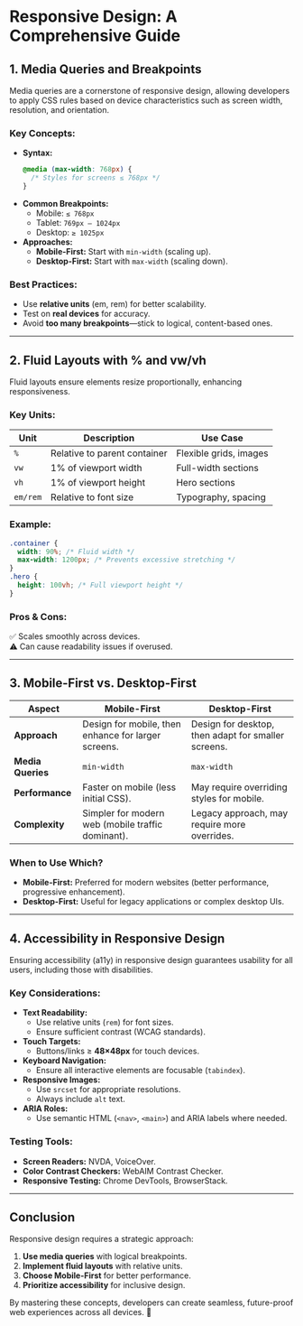 # **Responsive Design: A Comprehensive Guide**

## **1. Media Queries and Breakpoints**  
Media queries are a cornerstone of responsive design, allowing developers to apply CSS rules based on device characteristics such as screen width, resolution, and orientation.  

### **Key Concepts:**  
- **Syntax:**  
  ```css
  @media (max-width: 768px) {
    /* Styles for screens ≤ 768px */
  }
  ```
- **Common Breakpoints:**  
  - Mobile: `≤ 768px`  
  - Tablet: `769px – 1024px`  
  - Desktop: `≥ 1025px`  
- **Approaches:**  
  - **Mobile-First:** Start with `min-width` (scaling up).  
  - **Desktop-First:** Start with `max-width` (scaling down).  

### **Best Practices:**  
- Use **relative units** (em, rem) for better scalability.  
- Test on **real devices** for accuracy.  
- Avoid **too many breakpoints**—stick to logical, content-based ones.  

---

## **2. Fluid Layouts with % and vw/vh**  
Fluid layouts ensure elements resize proportionally, enhancing responsiveness.  

### **Key Units:**  
| Unit | Description | Use Case |  
|------|------------|----------|  
| `%` | Relative to parent container | Flexible grids, images |  
| `vw` | 1% of viewport width | Full-width sections |  
| `vh` | 1% of viewport height | Hero sections |  
| `em/rem` | Relative to font size | Typography, spacing |  

### **Example:**  
```css
.container {
  width: 90%; /* Fluid width */
  max-width: 1200px; /* Prevents excessive stretching */
}
.hero {
  height: 100vh; /* Full viewport height */
}
```

### **Pros & Cons:**  
✅ Scales smoothly across devices.  
⚠️ Can cause readability issues if overused.  

---

## **3. Mobile-First vs. Desktop-First**  

| **Aspect**       | **Mobile-First** | **Desktop-First** |  
|------------------|----------------|----------------|  
| **Approach**     | Design for mobile, then enhance for larger screens. | Design for desktop, then adapt for smaller screens. |  
| **Media Queries** | `min-width` | `max-width` |  
| **Performance**  | Faster on mobile (less initial CSS). | May require overriding styles for mobile. |  
| **Complexity**   | Simpler for modern web (mobile traffic dominant). | Legacy approach, may require more overrides. |  

### **When to Use Which?**  
- **Mobile-First:** Preferred for modern websites (better performance, progressive enhancement).  
- **Desktop-First:** Useful for legacy applications or complex desktop UIs.  

---

## **4. Accessibility in Responsive Design**  
Ensuring accessibility (a11y) in responsive design guarantees usability for all users, including those with disabilities.  

### **Key Considerations:**  
- **Text Readability:**  
  - Use relative units (`rem`) for font sizes.  
  - Ensure sufficient contrast (WCAG standards).  
- **Touch Targets:**  
  - Buttons/links ≥ **48×48px** for touch devices.  
- **Keyboard Navigation:**  
  - Ensure all interactive elements are focusable (`tabindex`).  
- **Responsive Images:**  
  - Use `srcset` for appropriate resolutions.  
  - Always include `alt` text.  
- **ARIA Roles:**  
  - Use semantic HTML (`<nav>`, `<main>`) and ARIA labels where needed.  

### **Testing Tools:**  
- **Screen Readers:** NVDA, VoiceOver.  
- **Color Contrast Checkers:** WebAIM Contrast Checker.  
- **Responsive Testing:** Chrome DevTools, BrowserStack.  

---

## **Conclusion**  
Responsive design requires a strategic approach:  
1. **Use media queries** with logical breakpoints.  
2. **Implement fluid layouts** with relative units.  
3. **Choose Mobile-First** for better performance.  
4. **Prioritize accessibility** for inclusive design.  

By mastering these concepts, developers can create seamless, future-proof web experiences across all devices. 🚀